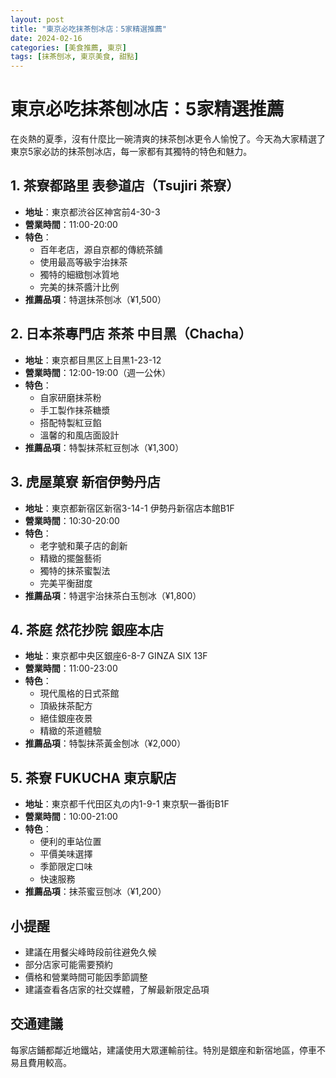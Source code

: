 ```yaml
---
layout: post
title: "東京必吃抹茶刨冰店：5家精選推薦"
date: 2024-02-16
categories: [美食推薦, 東京]
tags: [抹茶刨冰, 東京美食, 甜點]
---
```


# 東京必吃抹茶刨冰店：5家精選推薦

在炎熱的夏季，沒有什麼比一碗清爽的抹茶刨冰更令人愉悅了。今天為大家精選了東京5家必訪的抹茶刨冰店，每一家都有其獨特的特色和魅力。

## 1. 茶寮都路里 表參道店（Tsujiri 茶寮）
- **地址**：東京都渋谷区神宮前4-30-3
- **營業時間**：11:00-20:00
- **特色**：
  - 百年老店，源自京都的傳統茶舖
  - 使用最高等級宇治抹茶
  - 獨特的細緻刨冰質地
  - 完美的抹茶醬汁比例
- **推薦品項**：特選抹茶刨冰（¥1,500）

## 2. 日本茶專門店 茶茶 中目黑（Chacha）
- **地址**：東京都目黒区上目黒1-23-12
- **營業時間**：12:00-19:00（週一公休）
- **特色**：
  - 自家研磨抹茶粉
  - 手工製作抹茶糖漿
  - 搭配特製紅豆餡
  - 溫馨的和風店面設計
- **推薦品項**：特製抹茶紅豆刨冰（¥1,300）

## 3. 虎屋菓寮 新宿伊勢丹店
- **地址**：東京都新宿区新宿3-14-1 伊勢丹新宿店本館B1F
- **營業時間**：10:30-20:00
- **特色**：
  - 老字號和菓子店的創新
  - 精緻的擺盤藝術
  - 獨特的抹茶蜜製法
  - 完美平衡甜度
- **推薦品項**：特選宇治抹茶白玉刨冰（¥1,800）

## 4. 茶庭 然花抄院 銀座本店
- **地址**：東京都中央区銀座6-8-7 GINZA SIX 13F
- **營業時間**：11:00-23:00
- **特色**：
  - 現代風格的日式茶館
  - 頂級抹茶配方
  - 絕佳銀座夜景
  - 精緻的茶道體驗
- **推薦品項**：特製抹茶黃金刨冰（¥2,000）

## 5. 茶寮 FUKUCHA 東京駅店
- **地址**：東京都千代田区丸の内1-9-1 東京駅一番街B1F
- **營業時間**：10:00-21:00
- **特色**：
  - 便利的車站位置
  - 平價美味選擇
  - 季節限定口味
  - 快速服務
- **推薦品項**：抹茶蜜豆刨冰（¥1,200）

## 小提醒
- 建議在用餐尖峰時段前往避免久候
- 部分店家可能需要預約
- 價格和營業時間可能因季節調整
- 建議查看各店家的社交媒體，了解最新限定品項

## 交通建議
每家店鋪都鄰近地鐵站，建議使用大眾運輸前往。特別是銀座和新宿地區，停車不易且費用較高。 